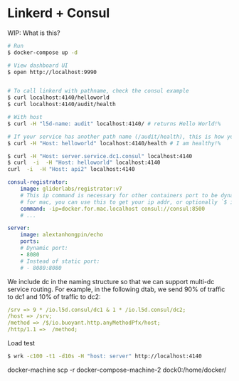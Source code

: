 # Linkerd + Consul

WIP: What is this?


```bash
# Run
$ docker-compose up -d

# View dashboard UI
$ open http://localhost:9990


# To call linkerd with pathname, check the consul example
$ curl localhost:4140/helloworld
$ curl localhost:4140/audit/health

# With host
$ curl -H "l5d-name: audit" localhost:4140/ # returns Hello World!%

# If your service has another path name (/audit/health), this is how you specify it
$ curl -H "Host: helloworld" localhost:4140/health # I am healthy!%

$ curl -H "Host: server.service.dc1.consul" localhost:4140
$ curl  -i  -H "Host: helloworld" localhost:4140
curl  -i  -H "Host: api2" localhost:4140
```

```yaml
consul-registrator:
    image: gliderlabs/registrator:v7
    # This ip command is necessary for other containers port to be dynamic
    # for mac, you can use this to get your ip addr, or optionally `$ ipconfig getifaddr en0`
    command: -ip=docker.for.mac.localhost consul://consul:8500
    # ...

server:
    image: alextanhongpin/echo
    ports:
    # Dynamic port:
    - 8080
    # Instead of static port:
    # - 8080:8080
```

We include dc in the naming structure so that we can support multi-dc service routing. For example, in the following dtab, we send 90% of traffic to dc1 and 10% of traffic to dc2:
```yaml
/srv => 9 * /io.l5d.consul/dc1 & 1 * /io.l5d.consul/dc2;
/host => /srv;
/method => /$/io.buoyant.http.anyMethodPfx/host;
/http/1.1 =>  /method;
```


Load test
```bash
$ wrk -c100 -t1 -d10s -H "host: server" http://localhost:4140
```

docker-machine scp -r docker-compose-machine-2 dock0:/home/docker/